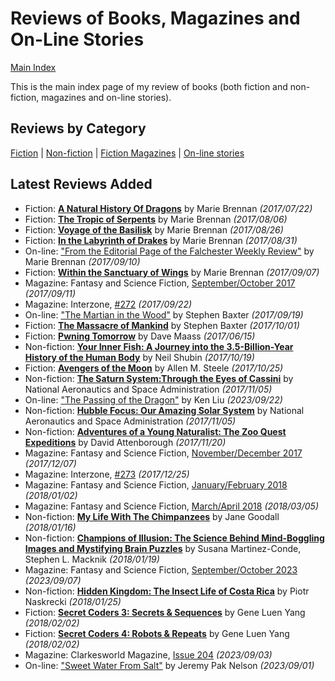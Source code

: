 # Reviews of Books, Magazines and On-Line Stories

[Main Index](../README.md)

This is the main index page of my review of books (both fiction and non-fiction, magazines and on-line stories).

## Reviews by Category

[Fiction](fiction/README.md) | [Non-fiction](nonfiction/README.md) | [Fiction Magazines](magazines/README.md) | [On-line stories](online/README.md)

## Latest Reviews Added
- Fiction: [**A Natural History Of Dragons**](fiction/2017/20170722-NaturalHistoryDragons.md) by Marie Brennan *(2017/07/22)*
- Fiction: [**The Tropic of Serpents**](fiction/2017/20170806-TropicSerpents.md) by Marie Brennan *(2017/08/06)*
- Fiction: [**Voyage of the Basilisk**](fiction/2017/20170826-VoyageBasilisk.md) by Marie Brennan *(2017/08/26)*
- Fiction: [**In the Labyrinth of Drakes**](fiction/2017/20170831-LabyrinthDrakes.md) by Marie Brennan *(2017/08/31)*
- On-line: ["From the Editorial Page of the Falchester Weekly Review"](online/2017/20170910-EditorialPageFalchesterWeeklyReview.md) by Marie Brennan *(2017/09/10)*
- Fiction: [**Within the Sanctuary of Wings**](fiction/2017/20170907-WithinSantuaryWings.md) by Marie Brennan *(2017/09/07)*
- Magazine: Fantasy and Science Fiction, [September/October 2017](magazines/FantasyAndScienceFiction/20170911-FSF201709.md) *(2017/09/11)*
- Magazine: Interzone, [#272](magazines/Interzone/20170922-Interzone272.md) *(2017/09/22)*
- On-line: ["The Martian in the Wood"](online/2017/20170919-MartianWoods.md) by Stephen Baxter *(2017/09/19)*
- Fiction: [**The Massacre of Mankind**](fiction/2017/20171001-MassacreMankind.md) by Stephen Baxter *(2017/10/01)*
- Fiction: [**Pwning Tomorrow**](fiction/2017/20170615-PwningTomorrow.md) by Dave Maass *(2017/06/15)*
- Non-fiction: [**Your Inner Fish: A Journey into the 3.5-Billion-Year History of the Human Body**](nonfiction/2017/20171019-YourInnerFish.md) by Neil Shubin *(2017/10/19)*
- Fiction: [**Avengers of the Moon**](fiction/2017/20171025-AvengersMoon.md) by Allen M. Steele *(2017/10/25)*
- Non-fiction: [**The Saturn System:Through the Eyes of Cassini**](nonfiction/2017/20171105-SaturnSystemEyesCassini.md) by National Aeronautics and Space Administration *(2017/11/05)*
- On-line: ["The Passing of the Dragon"](online/2023/20230922-PassingDragon.md) by Ken Liu *(2023/09/22)*
- Non-fiction: [**Hubble Focus: Our Amazing Solar System**](nonfiction/2017/20171105-HubbleFocusAmazingSolarSystem.md) by National Aeronautics and Space Administration *(2017/11/05)*
- Non-fiction: [**Adventures of a Young Naturalist: The Zoo Quest Expeditions**](nonfiction/2017/20171120-AdventuresYoungNaturalist.md) by David Attenborough *(2017/11/20)*
- Magazine: Fantasy and Science Fiction, [November/December 2017](magazines/FantasyAndScienceFiction/20171207-FSF201711.md) *(2017/12/07)*
- Magazine: Interzone, [#273](magazines/Interzone/20171225-Interzone273.md) *(2017/12/25)*
- Magazine: Fantasy and Science Fiction, [January/February 2018](magazines/FantasyAndScienceFiction/20180102-FSF201801.md) *(2018/01/02)*
- Magazine: Fantasy and Science Fiction, [March/April 2018](magazines/FantasyAndScienceFiction/20180305-FSF201803.md) *(2018/03/05)*
- Non-fiction: [**My Life With The Chimpanzees**](nonfiction/2018/20180116-LifeChimpanzees.md) by Jane Goodall *(2018/01/16)*
- Non-fiction: [**Champions of Illusion: The Science Behind Mind-Boggling Images and Mystifying Brain Puzzles**](nonfiction/2018/20180119-ChampionsOfIllusion.md) by Susana Martinez-Conde, Stephen L. Macknik *(2018/01/19)*
- Magazine: Fantasy and Science Fiction, [September/October 2023](magazines/FantasyAndScienceFiction/20230907-FSF201809.md) *(2023/09/07)*
- Non-fiction: [**Hidden Kingdom: The Insect Life of Costa Rica**](nonfiction/2018/20180125-HiddenKingdom.md) by Piotr Naskrecki *(2018/01/25)*
- Fiction: [**Secret Coders 3: Secrets & Sequences**](fiction/2018/20180202-SecretCodersSecretsSequences.md) by Gene Luen Yang *(2018/02/02)*
- Fiction: [**Secret Coders 4: Robots & Repeats**](fiction/2018/20180202-SecretCodersRobotsRepeats.md) by Gene Luen Yang *(2018/02/02)*
- Magazine: Clarkesworld Magazine, [Issue 204](magazines/Clarkesworld/20230903-Clarkesworld204.md) *(2023/09/03)*
- On-line: ["Sweet Water From Salt"](online/2023/20230901-SweetWaterFromSalt.md) by Jeremy Pak Nelson *(2023/09/01)*
